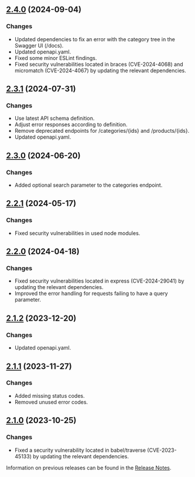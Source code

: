 ## [2.4.0](https://github.com/e-Spirit/fcecom-bridge-commons/compare/v2.3.1...v2.4.0) (2024-09-04)

### Changes

* Updated dependencies to fix an error with the category tree in the Swagger UI (/docs).
* Updated openapi.yaml.
* Fixed some minor ESLint findings.
* Fixed security vulnerabilities located in braces (CVE-2024-4068) and micromatch (CVE-2024-4067) by updating the relevant dependencies.

## [2.3.1](https://github.com/e-Spirit/fcecom-bridge-commons/compare/v2.3.0...v2.3.1) (2024-07-31)

### Changes

* Use latest API schema definition.
* Adjust error responses according to definition.
* Remove deprecated endpoints for /categories/{ids} and /products/{ids}.
* Updated openapi.yaml.

## [2.3.0](https://github.com/e-Spirit/fcecom-bridge-commons/compare/v2.2.1...v2.3.0) (2024-06-20)

### Changes

* Added optional search parameter to the categories endpoint.

## [2.2.1](https://github.com/e-Spirit/fcecom-bridge-commons/compare/v2.2.0...v2.2.1) (2024-05-17)

### Changes

* Fixed security vulnerabilities in used node modules.

## [2.2.0](https://github.com/e-Spirit/fcecom-bridge-commons/compare/v2.1.2...v2.2.0) (2024-04-18)

### Changes

* Fixed security vulnerabilities located in express (CVE-2024-29041) by updating the relevant dependencies.
* Improved the error handling for requests failing to have a query parameter.

## [2.1.2](https://github.com/e-Spirit/fcecom-bridge-commons/compare/v2.1.1...v2.1.2) (2023-12-20)

### Changes

* Updated openapi.yaml.

## [2.1.1](https://github.com/e-Spirit/fcecom-bridge-commons/compare/v2.1.0...v2.1.1) (2023-11-27)

### Changes

* Added missing status codes.
* Removed unused error codes.

## [2.1.0](https://github.com/e-Spirit/fcecom-bridge-commons/compare/v2.0.0...v2.1.0) (2023-10-25)

### Changes

* Fixed a security vulnerability located in babel/traverse (CVE-2023-45133) by updating the relevant dependencies.


Information on previous releases can be found in the [Release Notes](https://docs.e-spirit.com/ecom/fsconnect-com/FirstSpirit_Connect_for_Commerce_Releasenotes_EN.html).
